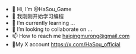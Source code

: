 - 👋 Hi, I’m @HaSou_Game
- 👀 我刚刚开始学习编程
- 🌱 I’m currently learning ...
- 💞️ I’m looking to collaborate on ...
- 📫 How to reach me haiqingmurong@gmail.com
- 👀My X account https://x.com/HaSou_official
<!---
HaSou233/HaSou233 is a ✨ special ✨ repository because its `README.md` (this file) appears on your GitHub profile.
You can click the Preview link to take a look at your changes.
--->
